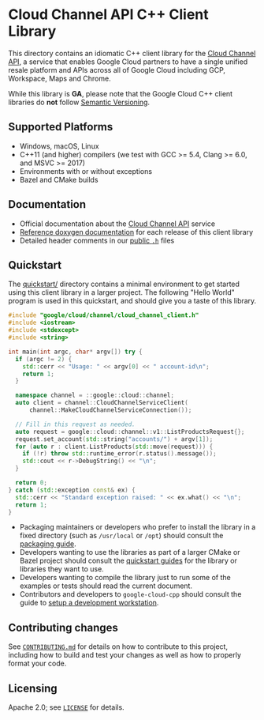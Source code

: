 # Cloud Channel API C++ Client Library

This directory contains an idiomatic C++ client library for the [Cloud Channel
API][cloud-service-docs], a service that enables Google Cloud partners to have
a single unified resale platform and APIs across all of Google Cloud including
GCP, Workspace, Maps and Chrome.

While this library is **GA**, please note that the Google Cloud C++ client libraries do **not** follow
[Semantic Versioning](https://semver.org/).

## Supported Platforms

* Windows, macOS, Linux
* C++11 (and higher) compilers (we test with GCC >= 5.4, Clang >= 6.0, and
  MSVC >= 2017)
* Environments with or without exceptions
* Bazel and CMake builds

## Documentation

* Official documentation about the [Cloud Channel API][cloud-service-docs] service
* [Reference doxygen documentation][doxygen-link] for each release of this
  client library
* Detailed header comments in our [public `.h`][source-link] files

[cloud-service-docs]: https://cloud.google.com/channel
[doxygen-link]: https://googleapis.dev/cpp/google-cloud-channel/latest/
[source-link]: https://github.com/googleapis/google-cloud-cpp/tree/main/google/cloud/channel

## Quickstart

The [quickstart/](quickstart/README.md) directory contains a minimal environment
to get started using this client library in a larger project. The following
"Hello World" program is used in this quickstart, and should give you a taste of
this library.

<!-- inject-quickstart-start -->
```cc
#include "google/cloud/channel/cloud_channel_client.h"
#include <iostream>
#include <stdexcept>
#include <string>

int main(int argc, char* argv[]) try {
  if (argc != 2) {
    std::cerr << "Usage: " << argv[0] << " account-id\n";
    return 1;
  }

  namespace channel = ::google::cloud::channel;
  auto client = channel::CloudChannelServiceClient(
      channel::MakeCloudChannelServiceConnection());

  // Fill in this request as needed.
  auto request = google::cloud::channel::v1::ListProductsRequest{};
  request.set_account(std::string("accounts/") + argv[1]);
  for (auto r : client.ListProducts(std::move(request))) {
    if (!r) throw std::runtime_error(r.status().message());
    std::cout << r->DebugString() << "\n";
  }

  return 0;
} catch (std::exception const& ex) {
  std::cerr << "Standard exception raised: " << ex.what() << "\n";
  return 1;
}
```
<!-- inject-quickstart-end -->

* Packaging maintainers or developers who prefer to install the library in a
  fixed directory (such as `/usr/local` or `/opt`) should consult the
  [packaging guide](/doc/packaging.md).
* Developers wanting to use the libraries as part of a larger CMake or Bazel
  project should consult the [quickstart guides](#quickstart) for the library
  or libraries they want to use.
* Developers wanting to compile the library just to run some of the examples or
  tests should read the current document.
* Contributors and developers to `google-cloud-cpp` should consult the guide to
  [setup a development workstation][howto-setup-dev-workstation].

[howto-setup-dev-workstation]: /doc/contributor/howto-guide-setup-development-workstation.md

## Contributing changes

See [`CONTRIBUTING.md`](../../../CONTRIBUTING.md) for details on how to
contribute to this project, including how to build and test your changes
as well as how to properly format your code.

## Licensing

Apache 2.0; see [`LICENSE`](../../../LICENSE) for details.
